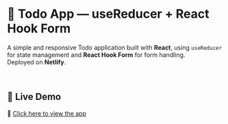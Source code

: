 # 📝 Todo App — useReducer + React Hook Form

A simple and responsive Todo application built with **React**, using `useReducer` for state management and **React Hook Form** for form handling.  
Deployed on **Netlify**.  

<br>

## 🚀 Live Demo
🔗 [Click here to view the app](https://whimsical-pudding-d673b9.netlify.app/)

